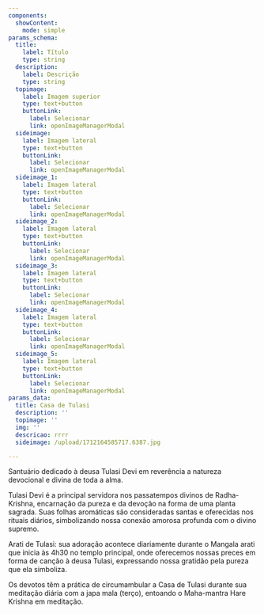 ```yaml
---
components:
  showContent:
    mode: simple
params_schema:
  title:
    label: Título
    type: string
  description:
    label: Descrição
    type: string
  topimage:
    label: Imagem superior
    type: text+button
    buttonLink:
      label: Selecionar
      link: openImageManagerModal
  sideimage:
    label: Imagem lateral
    type: text+button
    buttonLink:
      label: Selecionar
      link: openImageManagerModal
  sideimage_1:
    label: Imagem lateral
    type: text+button
    buttonLink:
      label: Selecionar
      link: openImageManagerModal
  sideimage_2:
    label: Imagem lateral
    type: text+button
    buttonLink:
      label: Selecionar
      link: openImageManagerModal
  sideimage_3:
    label: Imagem lateral
    type: text+button
    buttonLink:
      label: Selecionar
      link: openImageManagerModal
  sideimage_4:
    label: Imagem lateral
    type: text+button
    buttonLink:
      label: Selecionar
      link: openImageManagerModal
  sideimage_5:
    label: Imagem lateral
    type: text+button
    buttonLink:
      label: Selecionar
      link: openImageManagerModal
params_data:
  title: Casa de Tulasi
  description: ''
  topimage: ''
  img: ''
  descricao: rrrr
  sideimage: /upload/1712164585717.6387.jpg

---
```


Santuário dedicado à deusa Tulasi Devi em reverência a natureza devocional e divina de toda a alma.

Tulasi Devi é a principal servidora nos passatempos divinos de Radha-Krishna, encarnação da pureza e da devoção na forma de uma planta sagrada. Suas folhas aromáticas são consideradas santas e oferecidas nos rituais diários, simbolizando nossa conexão amorosa profunda com o divino supremo.

Arati de Tulasi: sua adoração acontece diariamente durante o Mangala arati que inicia às 4h30 no templo principal, onde oferecemos nossas preces em forma de canção à deusa Tulasi, expressando nossa gratidão pela pureza que ela simboliza.

Os devotos têm a prática de circumambular a Casa de Tulasi durante sua meditação diária com a japa mala (terço), entoando o Maha-mantra Hare Krishna em meditação.